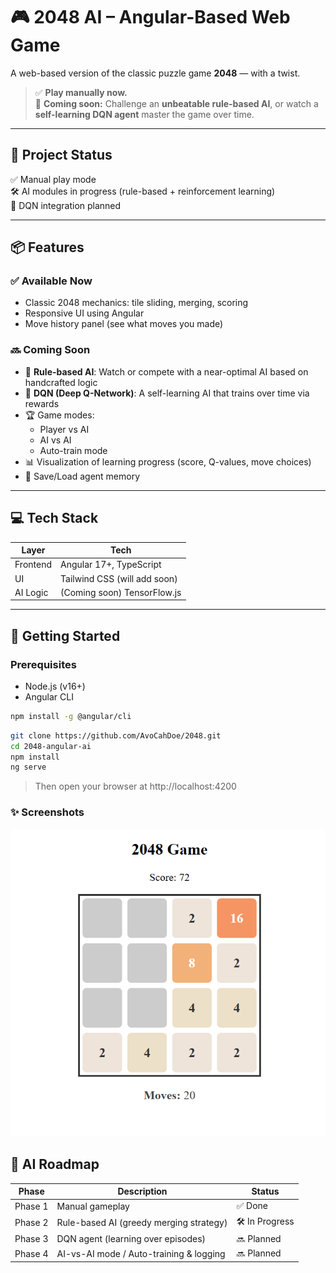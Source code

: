 # 🎮 2048 AI – Angular-Based Web Game

A web-based version of the classic puzzle game **2048** — with a twist.

> ✅ **Play manually now.**  
> 🧠 **Coming soon:** Challenge an **unbeatable rule-based AI**, or watch a **self-learning DQN agent** master the game over time.

---

## 🚧 Project Status

✅ Manual play mode  
🛠 AI modules in progress (rule-based + reinforcement learning)  
🧪 DQN integration planned

---

## 📦 Features

### ✅ Available Now

- Classic 2048 mechanics: tile sliding, merging, scoring
- Responsive UI using Angular
- Move history panel (see what moves you made)

### 🔜 Coming Soon

- 🧠 **Rule-based AI**: Watch or compete with a near-optimal AI based on handcrafted logic
- 🤖 **DQN (Deep Q-Network)**: A self-learning AI that trains over time via rewards
- 🏆 Game modes:
  - Player vs AI
  - AI vs AI
  - Auto-train mode
- 📊 Visualization of learning progress (score, Q-values, move choices)
- 💾 Save/Load agent memory

---

## 💻 Tech Stack

| Layer    | Tech                         |
| -------- | ---------------------------- |
| Frontend | Angular 17+, TypeScript      |
| UI       | Tailwind CSS (will add soon) |
| AI Logic | (Coming soon) TensorFlow.js  |

---

## 🚀 Getting Started

### Prerequisites

- Node.js (v16+)
- Angular CLI

```bash
npm install -g @angular/cli
```

```bash
git clone https://github.com/AvoCahDoe/2048.git
cd 2048-angular-ai
npm install
ng serve

```

> Then open your browser at http://localhost:4200

### ✨ Screenshots

![alt text](./assets/image.png)


## 🧠 AI Roadmap

| Phase     | Description                                 | Status         |
|-----------|---------------------------------------------|----------------|
| Phase 1   | Manual gameplay                             | ✅ Done         |
| Phase 2   | Rule-based AI (greedy merging strategy)     | 🛠 In Progress  |
| Phase 3   | DQN agent (learning over episodes)          | 🔜 Planned      |
| Phase 4   | AI-vs-AI mode / Auto-training & logging     | 🔜 Planned      |


